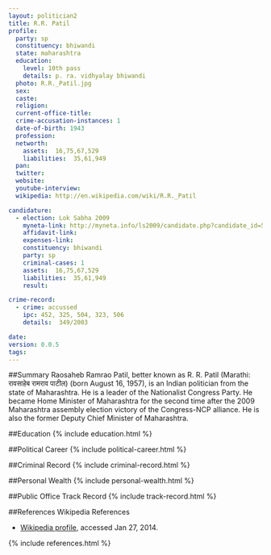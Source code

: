 ```yaml
---
layout: politician2
title: R.R. Patil
profile: 
  party: sp
  constituency: bhiwandi
  state: maharashtra
  education: 
    level: 10th pass
    details: p. ra. vidhyalay bhiwandi
  photo: R.R._Patil.jpg
  sex: 
  caste: 
  religion: 
  current-office-title: 
  crime-accusation-instances: 1
  date-of-birth: 1943
  profession: 
  networth: 
    assets:  16,75,67,529
    liabilities:  35,61,949
  pan: 
  twitter: 
  website: 
  youtube-interview: 
  wikipedia: http://en.wikipedia.com/wiki/R.R._Patil

candidature: 
  - election: Lok Sabha 2009
    myneta-link: http://myneta.info/ls2009/candidate.php?candidate_id=5313
    affidavit-link: 
    expenses-link: 
    constituency: bhiwandi 
    party: sp
    criminal-cases: 1
    assets:  16,75,67,529
    liabilities:  35,61,949
    result:  

crime-record: 
  - crime: accussed
    ipc: 452, 325, 504, 323, 506
    details:  349/2003  

date: 
version: 0.0.5
tags: 
---
```

##Summary
Raosaheb Ramrao Patil, better known as R. R. Patil (Marathi: रावसाहेब रामराव पाटील) (born August 16, 1957), is an Indian politician from the state of Maharashtra. He is a leader of the Nationalist Congress Party. He became Home Minister of Maharashtra for the second time after the 2009 Maharashtra assembly election victory of the Congress-NCP alliance. He is also the former Deputy Chief Minister of Maharashtra.




##Education
{% include education.html %}


##Political Career
{% include political-career.html %}


##Criminal Record
{% include criminal-record.html %}


##Personal Wealth
{% include personal-wealth.html %}


##Public Office Track Record
{% include track-record.html %}


##References
Wikipedia References
- [Wikipedia profile]({{page.profile.wikipedia}}), accessed Jan 27, 2014.



{% include references.html %}
